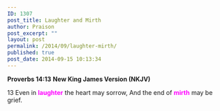 ```yaml
---
ID: 1307
post_title: Laughter and Mirth
author: Praison
post_excerpt: ""
layout: post
permalink: /2014/09/laughter-mirth/
published: true
post_date: 2014-09-15 10:13:34
---
```

<strong>Proverbs 14:13</strong>
<strong> New King James Version (NKJV)</strong>

13 Even in <span style="color: #ff00ff;"><strong>laughter</strong> </span>the heart may sorrow,
And the end of <span style="color: #ff00ff;"><strong>mirth</strong> </span>may be grief.